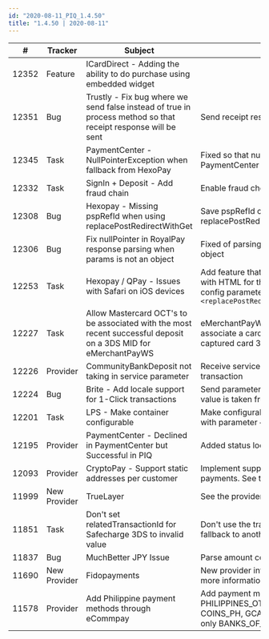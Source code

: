 ```yaml
--- 
id: "2020-08-11_PIQ_1.4.50"
title: "1.4.50 | 2020-08-11"
--- 
```



| #     | Tracker      | Subject                                                                                                         | Description                                                                                                                                                                                                   |
|-------|--------------|-----------------------------------------------------------------------------------------------------------------|---------------------------------------------------------------------------------------------------------------------------------------------------------------------------------------------------------------|
| 12352 | Feature      | ICardDirect - Adding the ability to do purchase using embedded widget                                           |                                                                                                                                                                                                               |
| 12351 | Bug          | Trustly - Fix bug where we send false instead of true in process method so that receipt response will be sent   | Send receipt response for trustly withdrawals                                                                                                                                                                 |
| 12345 | Task         | PaymentCenter - NullPointerException when fallback from HexoPay                                                 | Fixed so that null values are not included in the signature to PaymentCenter                                                                                                                                  |
| 12332 | Task         | SignIn + Deposit - Add fraud chain                                                                              | Enable fraud checks for 1-Click deposit transactions                                                                                                                                                          |
| 12308 | Bug          | Hexopay - Missing pspRefId when using replacePostRedirectWithGet                                                | Save pspRefId correctly when using the replacePostRedirectWithGet feature                                                                                                                                     |
| 12306 | Bug          | Fix nullPointer in RoyalPay response parsing when params is not an object                                       | Fixed of parsing deposit result when params is not a valid JSON object                                                                                                                                        |
| 12253 | Task         | Hexopay / QPay - Issues with Safari on iOS devices                                                              | Add feature that replaces POST redirect with a GET that responds with HTML for the actual POST request. Must be activated by config parameter `<replacePostRedirectWithGet>true</replacePostRedirectWithGet>` |
| 12227 | Task         | Allow Mastercard OCT's to be associated with the most recent successful deposit on a 3DS MID for eMerchantPayWS | eMerchantPayWS - Added an optional withdrawal flow that can associate a card withdrawal with the most recent Successfully captured card 3DS deposit                                                           |
| 12226 | Provider     | CommunityBankDeposit not taking in service parameter                                                            | Receive service parameter correctly and set the value to the transaction                                                                                                                                      |
| 12224 | Bug          | Brite - Add locale support for 1-Click transactions                                                             | Send parameter "country_id" to Brite for SignIn transactions. The value is taken from the SignIn input                                                                                                        |
| 12201 | Task         | LPS - Make container configurable                                                                               | Make configurable through LPSConfig or account config level with parameter `<container>`                                                                                                                      |
| 12195 | Provider     | PaymentCenter - Declined in PaymentCenter but Successful in PIQ                                                 | Added status lookup after 3ds ack has been done to check status.                                                                                                                                              |
| 12093 | Provider     | CryptoPay - Support static addresses per customer                                                               | Implement support for creating channels and receiving channel payments. See the provider manual for more information                                                                                          |
| 11999 | New Provider | TrueLayer                                                                                                       | See the provider manual for more information                                                                                                                                                                  |
| 11851 | Task         | Don't set relatedTransactionId for Safecharge 3DS to invalid value                                              | Don't use the transaction id from previous psp when making fallback to another psp                                                                                                                            |
| 11837 | Bug          | MuchBetter JPY Issue                                                                                            | Parse amount correct from status check response                                                                                                                                                               |
| 11690 | New Provider | Fidopayments                                                                                                    | New provider integrated called Fido. See the provider manual for more information                                                                                                                             |
| 11578 | Provider     | Add Philippine payment methods through eCommpay                                                                 | Add payment methods: BANKS_OF_PHILIPPINES, PHILIPPINES_OTC_ATM, PHILIPPINES_PAYMENT_CENTERS, COINS_PH, GCASH and GRABPAY. All methods supports deposit, only BANKS_OF_PHILIPPINES supports withdrawals        |

